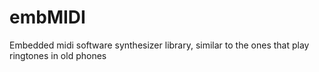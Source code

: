 # embMIDI
Embedded midi software synthesizer library, similar to the ones that play ringtones in old phones

